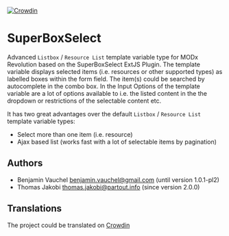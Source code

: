 [![Crowdin](https://d322cqt584bo4o.cloudfront.net/superboxselect/localized.svg)](https://crowdin.com/project/superboxselect)

# SuperBoxSelect

Advanced `Listbox` / `Resource List` template variable type for MODx Revolution 
based on the SuperBoxSelect ExtJS Plugin. The template variable displays 
selected items (i.e. resources or other supported types) as labelled boxes 
within the form field. The item(s) could be searched by autocomplete in the 
combo box. In the Input Options of the template variable are a lot of options 
available to i.e. the listed content in the the dropdown or restrictions of the 
selectable content etc.

It has two great advantages over the default `Listbox` / `Resource List` 
template variable types:
- Select more than one item (i.e. resource)
- Ajax based list (works fast with a lot of selectable items by pagination)

## Authors

- Benjamin Vauchel <benjamin.vauchel@gmail.com> (until version 1.0.1-pl2)
- Thomas Jakobi <thomas.jakobi@partout.info> (since version 2.0.0)

## Translations

The project could be translated on [Crowdin](https://crowdin.com/project/superboxselect)
